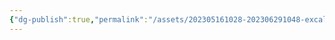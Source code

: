 ```yaml
---
{"dg-publish":true,"permalink":"/assets/202305161028-202306291048-excalidraw/","tags":["excalidraw"]}
---
```

<style> .container {font-family: sans-serif; text-align: center;} .button-wrapper button {z-index: 1;height: 40px; width: 100px; margin: 10px;padding: 5px;} .excalidraw .App-menu_top .buttonList { display: flex;} .excalidraw-wrapper { height: 800px; margin: 50px; position: relative;} :root[dir="ltr"] .excalidraw .layer-ui__wrapper .zen-mode-transition.App-menu_bottom--transition-left {transform: none;} </style><script src="https://cdn.jsdelivr.net/npm/react@17/umd/react.production.min.js"></script><script src="https://cdn.jsdelivr.net/npm/react-dom@17/umd/react-dom.production.min.js"></script><script type="text/javascript" src="https://cdn.jsdelivr.net/npm/@excalidraw/excalidraw@0/dist/excalidraw.production.min.js"></script><div id="202305161028内存模型-202306291048excalidraw.md"></div><script>(function(){const InitialData={"type":"excalidraw","version":2,"source":"https://github.com/zsviczian/obsidian-excalidraw-plugin/releases/tag/2.7.1","elements":[{"id":"m_y3yqXpn9gyInpowwCrv","type":"rectangle","x":-420,"y":-80,"width":340,"height":302,"angle":0,"strokeColor":"#000000","backgroundColor":"transparent","fillStyle":"hachure","strokeWidth":1,"strokeStyle":"solid","roughness":1,"opacity":100,"groupIds":[],"roundness":{"type":3},"seed":1124802156,"version":84,"versionNonce":1860841100,"isDeleted":false,"boundElements":[{"type":"text","id":"LsvvuRLU"}],"updated":1734705933725,"link":null,"locked":false,"index":"a0","frameId":null},{"id":"LsvvuRLU","type":"text","x":-297.015625,"y":-75,"width":94.03125,"height":24,"angle":0,"strokeColor":"#000000","backgroundColor":"transparent","fillStyle":"hachure","strokeWidth":1,"strokeStyle":"solid","roughness":1,"opacity":100,"groupIds":[],"roundness":null,"seed":72567764,"version":69,"versionNonce":1862193204,"isDeleted":false,"boundElements":[],"updated":1734705933725,"link":null,"locked":false,"text":"thread A","rawText":"thread A","fontSize":20,"fontFamily":3,"textAlign":"center","verticalAlign":"top","baseline":19,"containerId":"m_y3yqXpn9gyInpowwCrv","originalText":"thread A","lineHeight":1.2,"autoResize":true,"index":"a1","frameId":null},{"id":"EaLfjD5E","type":"text","x":-40,"y":-200,"width":164.0625,"height":24,"angle":0,"strokeColor":"#000000","backgroundColor":"transparent","fillStyle":"hachure","strokeWidth":1,"strokeStyle":"solid","roughness":1,"opacity":100,"groupIds":[],"roundness":null,"seed":693974764,"version":46,"versionNonce":557612300,"isDeleted":false,"boundElements":[],"updated":1734705933725,"link":null,"locked":false,"text":"atomic<int> x;","rawText":"atomic<int> x;","fontSize":20,"fontFamily":3,"textAlign":"left","verticalAlign":"top","baseline":19,"containerId":null,"originalText":"atomic<int> x;","lineHeight":1.2,"autoResize":true,"index":"a2","frameId":null},{"type":"rectangle","version":120,"versionNonce":2090772916,"isDeleted":false,"id":"yL6F1uRJ8rIZzFUZjlI6A","fillStyle":"hachure","strokeWidth":1,"strokeStyle":"solid","roughness":1,"opacity":100,"angle":0,"x":-20,"y":-80,"strokeColor":"#000000","backgroundColor":"transparent","width":520,"height":302,"seed":1124802156,"groupIds":[],"roundness":{"type":3},"boundElements":[{"type":"text","id":"tPg2MLwk"}],"updated":1734705933725,"link":null,"locked":false,"index":"a3","frameId":null},{"type":"text","version":107,"versionNonce":557906828,"isDeleted":false,"id":"tPg2MLwk","fillStyle":"hachure","strokeWidth":1,"strokeStyle":"solid","roughness":1,"opacity":100,"angle":0,"x":192.984375,"y":-75,"strokeColor":"#000000","backgroundColor":"transparent","width":94.03125,"height":24,"seed":72567764,"groupIds":[],"roundness":null,"boundElements":[],"updated":1734705933725,"link":null,"locked":false,"fontSize":20,"fontFamily":3,"text":"thread B","rawText":"thread B","textAlign":"center","verticalAlign":"top","containerId":"yL6F1uRJ8rIZzFUZjlI6A","originalText":"thread B","lineHeight":1.2,"baseline":19,"autoResize":true,"index":"a4","frameId":null},{"id":"AzajFeco","type":"text","x":-400,"y":1.7763568394002505e-15,"width":309.375,"height":96,"angle":0,"strokeColor":"#000000","backgroundColor":"transparent","fillStyle":"hachure","strokeWidth":1,"strokeStyle":"solid","roughness":1,"opacity":100,"groupIds":[],"roundness":null,"seed":2110611540,"version":123,"versionNonce":1275548468,"isDeleted":false,"boundElements":[],"updated":1734705933725,"link":null,"locked":false,"text":"// dome \n// some \n// write\n\nx.store(23, memory_order_realse);","rawText":"// dome \n// some \n// write\n\nx.store(23, memory_order_realse);","fontSize":16,"fontFamily":3,"textAlign":"left","verticalAlign":"top","baseline":92,"containerId":null,"originalText":"// dome \n// some \n// write\n\nx.store(23, memory_order_realse);","lineHeight":1.2,"autoResize":true,"index":"a5","frameId":null},{"id":"xwlSwItr","type":"text","x":20,"y":20,"width":478.125,"height":96,"angle":0,"strokeColor":"#000000","backgroundColor":"transparent","fillStyle":"hachure","strokeWidth":1,"strokeStyle":"solid","roughness":1,"opacity":100,"groupIds":[],"roundness":null,"seed":424746732,"version":226,"versionNonce":1496427020,"isDeleted":false,"boundElements":[],"updated":1734705933725,"link":null,"locked":false,"text":"if (x.load(memory_order_acquire) == 23) {\n    // at this point, all writes in A\n    // before x.store(23, memory_order_release)\n    // is visible in B.\n}","rawText":"if (x.load(memory_order_acquire) == 23) {\n    // at this point, all writes in A\n    // before x.store(23, memory_order_release)\n    // is visible in B.\n}","fontSize":16,"fontFamily":3,"textAlign":"left","verticalAlign":"top","baseline":92,"containerId":null,"originalText":"if (x.load(memory_order_acquire) == 23) {\n    // at this point, all writes in A\n    // before x.store(23, memory_order_release)\n    // is visible in B.\n}","lineHeight":1.2,"autoResize":true,"index":"a6","frameId":null},{"id":"fIrIUYcdWX2t8_vJHSpFl","type":"line","x":-420,"y":120,"width":340,"height":0,"angle":0,"strokeColor":"#000000","backgroundColor":"transparent","fillStyle":"hachure","strokeWidth":1,"strokeStyle":"solid","roughness":1,"opacity":100,"groupIds":[],"roundness":{"type":2},"seed":675984212,"version":29,"versionNonce":1268698292,"isDeleted":false,"boundElements":[],"updated":1734705933725,"link":null,"locked":false,"points":[[0,0],[340,0]],"lastCommittedPoint":null,"startBinding":null,"endBinding":null,"startArrowhead":null,"endArrowhead":null,"index":"a7","frameId":null},{"type":"line","version":44,"versionNonce":1544063116,"isDeleted":false,"id":"WP-6_Ta-cRa7Lbi-c0xBd","fillStyle":"hachure","strokeWidth":1,"strokeStyle":"solid","roughness":1,"opacity":100,"angle":0,"x":-419.43526566177604,"y":-18.90875959247351,"strokeColor":"#000000","backgroundColor":"transparent","width":340,"height":0,"seed":675984212,"groupIds":[],"roundness":{"type":2},"boundElements":[],"updated":1734705933725,"link":null,"locked":false,"startBinding":null,"endBinding":null,"lastCommittedPoint":null,"startArrowhead":null,"endArrowhead":null,"points":[[0,0],[340,0]],"index":"a8","frameId":null},{"id":"XEohCeTZdHTX2UqGjYFEJ","type":"line","x":-20,"y":40,"width":520,"height":0,"angle":0,"strokeColor":"#873184","backgroundColor":"transparent","fillStyle":"hachure","strokeWidth":1,"strokeStyle":"solid","roughness":1,"opacity":100,"groupIds":[],"roundness":{"type":2},"seed":136541420,"version":49,"versionNonce":755701300,"isDeleted":false,"boundElements":[],"updated":1734705933725,"link":null,"locked":false,"points":[[0,0],[520,0]],"lastCommittedPoint":null,"startBinding":null,"endBinding":null,"startArrowhead":null,"endArrowhead":null,"index":"a9","frameId":null},{"id":"1aYgM6dvWJzQwvJ1WFrf6","type":"line","x":-80,"y":-20,"width":60,"height":60,"angle":0,"strokeColor":"#000000","backgroundColor":"transparent","fillStyle":"hachure","strokeWidth":1,"strokeStyle":"dashed","roughness":1,"opacity":100,"groupIds":[],"roundness":{"type":2},"seed":1711447508,"version":17,"versionNonce":1300207372,"isDeleted":false,"boundElements":[],"updated":1734705933725,"link":null,"locked":false,"points":[[0,0],[60,60]],"lastCommittedPoint":null,"startBinding":null,"endBinding":null,"startArrowhead":null,"endArrowhead":null,"index":"aA","frameId":null},{"id":"kKQUvKDVN8l0MAQGefbNH","type":"line","x":-80.4501079544425,"y":120.03893110603094,"width":60,"height":80,"angle":0,"strokeColor":"#000000","backgroundColor":"transparent","fillStyle":"hachure","strokeWidth":1,"strokeStyle":"dashed","roughness":1,"opacity":100,"groupIds":[],"roundness":{"type":2},"seed":948879596,"version":45,"versionNonce":2100441012,"isDeleted":false,"boundElements":[],"updated":1734705933725,"link":null,"locked":false,"points":[[0,0],[60,80]],"lastCommittedPoint":null,"startBinding":null,"endBinding":null,"startArrowhead":null,"endArrowhead":null,"index":"aB","frameId":null}],"appState":{"theme":"light","viewBackgroundColor":"#ffffff","currentItemStrokeColor":"#000000","currentItemBackgroundColor":"transparent","currentItemFillStyle":"hachure","currentItemStrokeWidth":1,"currentItemStrokeStyle":"dashed","currentItemRoughness":1,"currentItemOpacity":100,"currentItemFontFamily":3,"currentItemFontSize":16,"currentItemTextAlign":"left","currentItemStartArrowhead":null,"currentItemEndArrowhead":"arrow","currentItemArrowType":"round","scrollX":444.80592444144565,"scrollY":371.93113817471055,"zoom":{"value":1},"currentItemRoundness":"round","gridSize":20,"gridStep":5,"gridModeEnabled":true,"gridColor":{"Bold":"rgba(217, 217, 217, 0.5)","Regular":"rgba(230, 230, 230, 0.5)"},"colorPalette":{},"currentStrokeOptions":null,"frameRendering":{"enabled":true,"clip":true,"name":true,"outline":true},"objectsSnapModeEnabled":false,"activeTool":{"type":"selection","customType":null,"locked":false,"lastActiveTool":null}},"files":{}};InitialData.scrollToContent=true;App=()=>{const e=React.useRef(null),t=React.useRef(null),[n,i]=React.useState({width:void 0,height:void 0});return React.useEffect(()=>{i({width:t.current.getBoundingClientRect().width,height:t.current.getBoundingClientRect().height});const e=()=>{i({width:t.current.getBoundingClientRect().width,height:t.current.getBoundingClientRect().height})};return window.addEventListener("resize",e),()=>window.removeEventListener("resize",e)},[t]),React.createElement(React.Fragment,null,React.createElement("div",{className:"excalidraw-wrapper",ref:t},React.createElement(ExcalidrawLib.Excalidraw,{ref:e,width:n.width,height:n.height,initialData:InitialData,viewModeEnabled:!0,zenModeEnabled:!0,gridModeEnabled:!1})))},excalidrawWrapper=document.getElementById("202305161028内存模型-202306291048excalidraw.md");ReactDOM.render(React.createElement(App),excalidrawWrapper);})();</script>